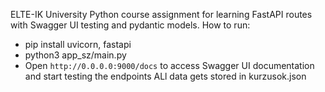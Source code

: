 ELTE-IK University Python course assignment for learning FastAPI routes with Swagger UI testing and pydantic models.
How to run:
  - pip install uvicorn, fastapi
  - python3 app_sz/main.py
  - Open `http://0.0.0.0:9000/docs` to access Swagger UI documentation and start testing the endpoints
ALl data gets stored in kurzusok.json 
